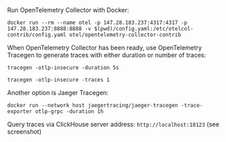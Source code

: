 Run OpenTelemetry Collector with Docker:

`docker run --rm --name otel -p 147.28.183.237:4317:4317 -p 147.28.183.237:8888:8888 -v $(pwd)/config.yaml:/etc/otelcol-contrib/config.yaml otel/opentelemetry-collector-contrib`

When OpenTelemetry Collector has been ready, use OpenTelemetry Tracegen to generate traces with either duration or number of traces:

`tracegen -otlp-insecure -duration 5s`

`tracegen -otlp-insecure -traces 1`

Another option is Jaeger Tracegen:

`docker run --network host jaegertracing/jaeger-tracegen -trace-exporter otlp-grpc -duration 1h`

Query traces via ClickHouse server address: `http://localhost:18123` (see screenshot)
